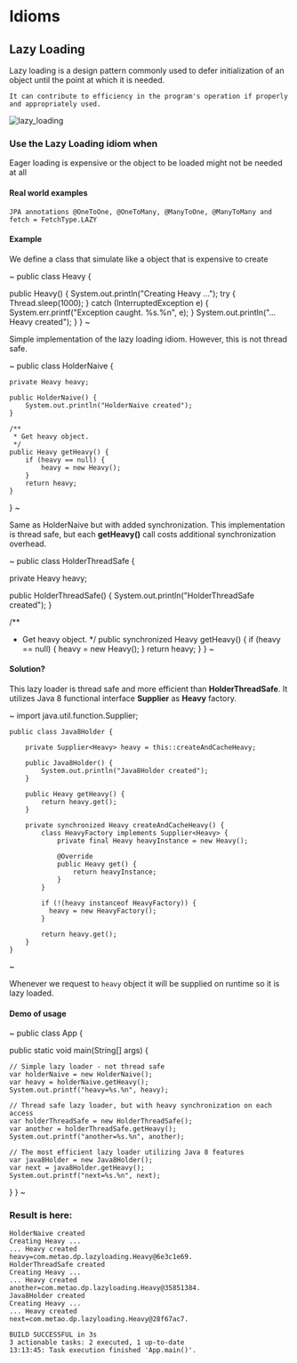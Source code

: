 # Idioms
## Lazy Loading


Lazy loading is a design pattern commonly used to defer initialization of an object until the point at which it is needed.


    It can contribute to efficiency in the program's operation if properly and appropriately used.


![lazy_loading](data/archive/design-patterns/idiom/assets/lazy-loading.png)

### Use the Lazy Loading idiom when

Eager loading is expensive or the object to be loaded might not be needed at all


#### Real world examples

    JPA annotations @OneToOne, @OneToMany, @ManyToOne, @ManyToMany and fetch = FetchType.LAZY


#### Example

We define a class that simulate like a object that is expensive to create


~
public class Heavy {

  public Heavy() {
    System.out.println("Creating Heavy ...");
    try {
      Thread.sleep(1000);
    } catch (InterruptedException e) {
      System.err.printf("Exception caught. %s.%n", e);
    }
    System.out.println("... Heavy created");
  }
}
~

Simple implementation of the lazy loading idiom. However, this is not thread safe.

~
public class HolderNaive {

    private Heavy heavy;

    public HolderNaive() {
        System.out.println("HolderNaive created");
    }

    /**
     * Get heavy object.
     */
    public Heavy getHeavy() {
        if (heavy == null) {
            heavy = new Heavy();
        }
        return heavy;
    }
}
~

Same as HolderNaive but with added synchronization. 
This implementation is thread safe, but each **getHeavy()** call costs additional synchronization overhead.


~
public class HolderThreadSafe {

  private Heavy heavy;

  public HolderThreadSafe() {
        System.out.println("HolderThreadSafe created");
  }

  /**
   * Get heavy object.
   */
  public synchronized Heavy getHeavy() {
    if (heavy == null) {
      heavy = new Heavy();
    }
    return heavy;
  }
}
~

#### Solution?

This lazy loader is thread safe and more efficient than **HolderThreadSafe**. 
It utilizes Java 8 functional interface **Supplier** as **Heavy** factory.

~
    import java.util.function.Supplier;

    public class Java8Holder {

        private Supplier<Heavy> heavy = this::createAndCacheHeavy;
    
        public Java8Holder() {
            System.out.println("Java8Holder created");
        }
    
        public Heavy getHeavy() {
            return heavy.get();
        }
    
        private synchronized Heavy createAndCacheHeavy() {
            class HeavyFactory implements Supplier<Heavy> {
                private final Heavy heavyInstance = new Heavy();
          
                @Override
                public Heavy get() {
                    return heavyInstance;
                }
            }
    
            if (!(heavy instanceof HeavyFactory)) {
              heavy = new HeavyFactory();
            }
    
            return heavy.get();
        }
    }
~

Whenever we request to ```heavy``` object it will be supplied on runtime so it is lazy loaded.

#### Demo of usage


~
public class App {

  public static void main(String[] args) {

    // Simple lazy loader - not thread safe
    var holderNaive = new HolderNaive();
    var heavy = holderNaive.getHeavy();
    System.out.printf("heavy=%s.%n", heavy);

    // Thread safe lazy loader, but with heavy synchronization on each access
    var holderThreadSafe = new HolderThreadSafe();
    var another = holderThreadSafe.getHeavy();
    System.out.printf("another=%s.%n", another);

    // The most efficient lazy loader utilizing Java 8 features
    var java8Holder = new Java8Holder();
    var next = java8Holder.getHeavy();
    System.out.printf("next=%s.%n", next);
  }
}
~


### Result is here:

    HolderNaive created
    Creating Heavy ...
    ... Heavy created
    heavy=com.metao.dp.lazyloading.Heavy@6e3c1e69.
    HolderThreadSafe created
    Creating Heavy ...
    ... Heavy created
    another=com.metao.dp.lazyloading.Heavy@35851384.
    Java8Holder created
    Creating Heavy ...
    ... Heavy created
    next=com.metao.dp.lazyloading.Heavy@28f67ac7.
    
    BUILD SUCCESSFUL in 3s
    3 actionable tasks: 2 executed, 1 up-to-date
    13:13:45: Task execution finished 'App.main()'.



